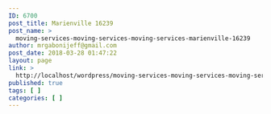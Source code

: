 ```yaml
---
ID: 6700
post_title: Marienville 16239
post_name: >
  moving-services-moving-services-moving-services-marienville-16239
author: mrgabonijeff@gmail.com
post_date: 2018-03-28 01:47:22
layout: page
link: >
  http://localhost/wordpress/moving-services-moving-services-moving-services-marienville-16239/
published: true
tags: [ ]
categories: [ ]
---
```

